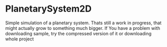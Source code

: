 # PlanetarySystem2D
Simple simulation of a planetary system.
Thats still a work in progress, that might actually grow to something much bigger.
If You have a problem with downloading sample, try the compressed version of it or downloading whole project
